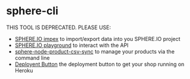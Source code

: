sphere-cli
==========

THIS TOOL IS DEPRECATED. PLEASE USE:
- [SPHERE.IO impex](https://impex.sphere.io) to import/export data into you SPHERE.IO project
- [SPHERE.IO playground](https://impex.sphere.io/playground) to interact with the API
- [sphere-node-product-csv-sync](https://github.com/sphereio/sphere-node-product-csv-sync) to manage your products via the command line
- [Deployent Button](https://github.com/commercetools/sphere-snowflake#deployment) the deployment button to get your shop running on Heroku	